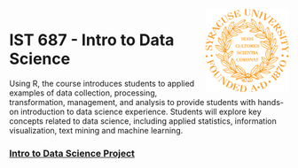 <img align="right" width="150" height="150" src="https://github.com/dcaley5005/Data_Science/blob/main/Syracuse/Applied%20Data%20Science%20Portfolio/syracuse_logo.png">

# IST 687 - Intro to Data Science

Using R, the course introduces students to applied examples of data collection, processing, transformation, management, and analysis to provide students with hands-on introduction to data science experience. Students will explore key concepts related to data science, including applied statistics, information visualization, text mining and machine learning. 

### [Intro to Data Science Project](https://dcaley5005.github.io/Data_Science/Syracuse/Applied%20Data%20Science%20Portfolio/IST%20687%20-%20Intro%20to%20Data%20Science/Data%20Scientist%20Salary%20Model.html)
